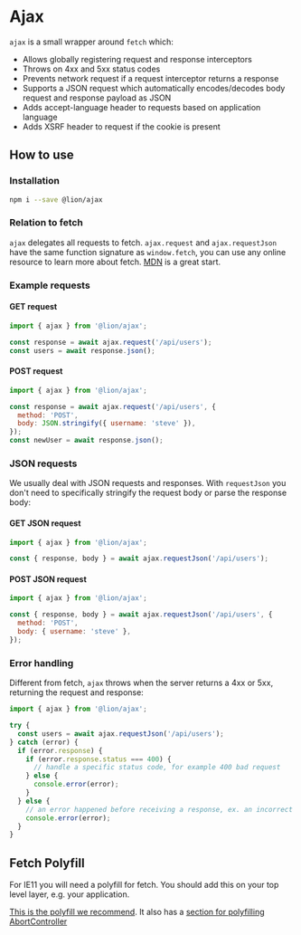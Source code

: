 [//]: # 'AUTO INSERT HEADER PREPUBLISH'

# Ajax

`ajax` is a small wrapper around `fetch` which:

- Allows globally registering request and response interceptors
- Throws on 4xx and 5xx status codes
- Prevents network request if a request interceptor returns a response
- Supports a JSON request which automatically encodes/decodes body request and response payload as JSON
- Adds accept-language header to requests based on application language
- Adds XSRF header to request if the cookie is present

## How to use

### Installation

```sh
npm i --save @lion/ajax
```

### Relation to fetch

`ajax` delegates all requests to fetch. `ajax.request` and `ajax.requestJson` have the same function signature as `window.fetch`, you can use any online resource to learn more about fetch. [MDN](http://developer.mozilla.org/en-US/docs/Web/API/Fetch_API/Using_Fetch) is a great start.

### Example requests

#### GET request

```js
import { ajax } from '@lion/ajax';

const response = await ajax.request('/api/users');
const users = await response.json();
```

#### POST request

```js
import { ajax } from '@lion/ajax';

const response = await ajax.request('/api/users', {
  method: 'POST',
  body: JSON.stringify({ username: 'steve' }),
});
const newUser = await response.json();
```

### JSON requests

We usually deal with JSON requests and responses. With `requestJson` you don't need to specifically stringify the request body or parse the response body:

#### GET JSON request

```js
import { ajax } from '@lion/ajax';

const { response, body } = await ajax.requestJson('/api/users');
```

#### POST JSON request

```js
import { ajax } from '@lion/ajax';

const { response, body } = await ajax.requestJson('/api/users', {
  method: 'POST',
  body: { username: 'steve' },
});
```

### Error handling

Different from fetch, `ajax` throws when the server returns a 4xx or 5xx, returning the request and response:

```js
import { ajax } from '@lion/ajax';

try {
  const users = await ajax.requestJson('/api/users');
} catch (error) {
  if (error.response) {
    if (error.response.status === 400) {
      // handle a specific status code, for example 400 bad request
    } else {
      console.error(error);
    }
  } else {
    // an error happened before receiving a response, ex. an incorrect request or network error
    console.error(error);
  }
}
```

## Fetch Polyfill

For IE11 you will need a polyfill for fetch. You should add this on your top level layer, e.g. your application.

[This is the polyfill we recommend](https://github.com/github/fetch). It also has a [section for polyfilling AbortController](https://github.com/github/fetch#aborting-requests)
